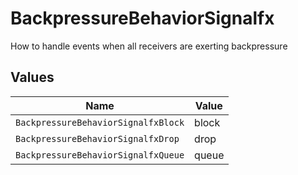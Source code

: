 # BackpressureBehaviorSignalfx

How to handle events when all receivers are exerting backpressure


## Values

| Name                                | Value                               |
| ----------------------------------- | ----------------------------------- |
| `BackpressureBehaviorSignalfxBlock` | block                               |
| `BackpressureBehaviorSignalfxDrop`  | drop                                |
| `BackpressureBehaviorSignalfxQueue` | queue                               |